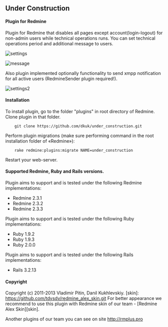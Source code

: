 ## Under Construction

#### Plugin for Redmine

Plugin for Redmine that disables all pages except account(login-logout) for non-admin users while technical operations runs.
You can set technical operations period and additional message to users.

![settings](https://github.com/dkuk/under_construction/raw/master/screenshots/settings.png "settings")

![message](https://github.com/dkuk/under_construction/raw/master/screenshots/message.png "message")

Also plugin implemented optionally functionality to send xmpp notification for all active users (RedmineSender plugin required!).

![settings2](https://github.com/dkuk/under_construction/raw/master/screenshots/settings2.png "settings2")

#### Installation
To install plugin, go to the folder "plugins" in root directory of Redmine.
Clone plugin in that folder.

		git clone https://github.com/dkuk/under_construction.git

Perform plugin migrations (make sure performing command in the root installation folder of «Redmine»):

		rake redmine:plugins:migrate NAME=under_construction

Restart your web-server.

#### Supported Redmine, Ruby and Rails versions.

Plugin aims to support and is tested under the following Redmine implementations:
* Redmine 2.3.1
* Redmine 2.3.2
* Redmine 2.3.3

Plugin aims to support and is tested under the following Ruby implementations:
* Ruby 1.9.2
* Ruby 1.9.3
* Ruby 2.0.0

Plugin aims to support and is tested under the following Rails implementations:
* Rails 3.2.13

#### Copyright
Copyright (c) 2011-2013 Vladimir Pitin, Danil Kukhlevskiy.
[skin]: https://github.com/tdvsdv/redmine_alex_skin.git
For better appearance we recommend to use this plugin with Redmine skin of our team - [Redmine Alex Skin][skin].

Another plugins of our team you can see on site http://rmplus.pro
